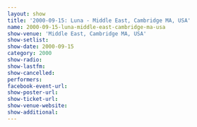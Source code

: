 ```yaml
---
layout: show
title: '2000-09-15: Luna - Middle East, Cambridge MA, USA'
name: 2000-09-15-luna-middle-east-cambridge-ma-usa
show-venue: 'Middle East, Cambridge MA, USA'
show-setlist: 
show-date: 2000-09-15
category: 2000
show-radio: 
show-lastfm: 
show-cancelled: 
performers: 
facebook-event-url: 
show-poster-url: 
show-ticket-url: 
show-venue-website: 
show-additional: 
---
```


